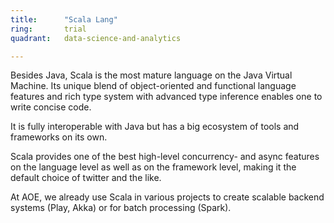 ```yaml
---
title:      "Scala Lang"
ring:       trial
quadrant:   data-science-and-analytics

---
```


Besides Java, Scala is the most mature language on the Java Virtual Machine. Its unique blend of object-oriented and functional language features and rich type system with advanced type inference enables one to write concise code.

It is fully interoperable with Java but has a big ecosystem of tools and frameworks on its own.

Scala provides one of the best high-level concurrency- and async features on the language level as well as on the framework level, making it the default choice of twitter and the like.

At AOE, we already use Scala in various projects to create scalable backend systems (Play, Akka) or for batch processing (Spark).
